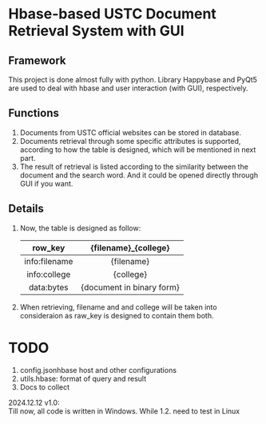 # Hbase-based USTC Document Retrieval System with GUI

## Framework
This project is done almost fully with python. Library Happybase and PyQt5 are used to deal with hbase and user interaction (with GUI), respectively.

## Functions
1. Documents from USTC official websites can be stored in database.
2. Documents retrieval through some specific attributes is supported, according to how the table is designed, which will be mentioned in next part.
3. The result of retrieval is listed according to the similarity between the document and the search word. And it could be opened directly through GUI if you want.

## Details
1. Now, the table is designed as follow:

   |row_key|{filename}_{college}|
   |:-:|:-:|
   |info:filename|{filename}|
   |info:college|{college}|
   |data:bytes|{document in binary form}|

2. When retrieving, filename and and college will be taken into consideraion as raw_key is designed to contain them both.


# TODO
1. config.jsonhbase host and other configurations
2. utils.hbase: format of query and result
3. Docs to collect

2024.12.12 v1.0:\
Till now, all code is written in Windows. While 1.2. need to test in Linux